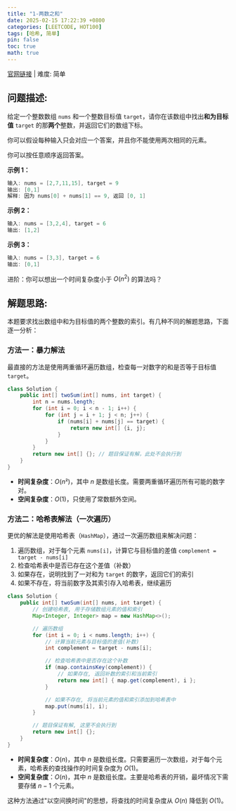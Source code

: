 ```yaml
---
title: "1-两数之和"
date: 2025-02-15 17:22:39 +0800
categories: [LEETCODE, HOT100]
tags: [哈希, 简单]
pin: false
toc: true
math: true
---
```


[官网链接](https://leetcode.cn/problems/two-sum/) \| 难度: 简单

## 问题描述:

给定一个整数数组 `nums` 和一个整数目标值 `target`，请你在该数组中找出**和为目标值** `target` 的那**两个**整数，并返回它们的数组下标。

你可以假设每种输入只会对应一个答案，并且你不能使用两次相同的元素。

你可以按任意顺序返回答案。

**示例 1：**

```java
输入: nums = [2,7,11,15], target = 9
输出: [0,1]
解释: 因为 nums[0] + nums[1] == 9, 返回 [0, 1]
```

**示例 2：**

```java
输入: nums = [3,2,4], target = 6
输出: [1,2]
```

**示例 3：**

```java
输入: nums = [3,3], target = 6
输出: [0,1]
```

进阶：你可以想出一个时间复杂度小于 $O(n^2)$ 的算法吗？

## 解题思路:

本题要求找出数组中和为目标值的两个整数的索引。有几种不同的解题思路，下面逐一分析：

### 方法一：暴力解法

最直接的方法是使用两重循环遍历数组，检查每一对数字的和是否等于目标值 `target`。

```java
class Solution {
    public int[] twoSum(int[] nums, int target) {
        int n = nums.length;
        for (int i = 0; i < n - 1; i++) {
            for (int j = i + 1; j < n; j++) {
                if (nums[i] + nums[j] == target) {
                    return new int[] {i, j};
                }
            }
        }
        return new int[] {}; // 题目保证有解，此处不会执行到
    }
}
```

- **时间复杂度**：$O(n²)$，其中 $n$ 是数组长度。需要两重循环遍历所有可能的数字对。
- **空间复杂度**：$O(1)$，只使用了常数额外空间。

### 方法二：哈希表解法（一次遍历）

更优的解法是使用哈希表（`HashMap`），通过一次遍历数组来解决问题：

1. 遍历数组，对于每个元素 `nums[i]`，计算它与目标值的差值 `complement = target - nums[i]`
2. 检查哈希表中是否已存在这个差值（补数）
3. 如果存在，说明找到了一对和为 `target` 的数字，返回它们的索引
4. 如果不存在，将当前数字及其索引存入哈希表，继续遍历

```java
class Solution {
    public int[] twoSum(int[] nums, int target) {
        // 创建哈希表, 用于存储数组元素的值和索引
        Map<Integer, Integer> map = new HashMap<>();

        // 遍历数组
        for (int i = 0; i < nums.length; i++) {
            // 计算当前元素与目标值的差值(补数)
            int complement = target - nums[i];

            // 检查哈希表中是否存在这个补数
            if (map.containsKey(complement)) {
                // 如果存在, 返回补数的索引和当前索引
                return new int[] { map.get(complement), i };
            }

            // 如果不存在, 将当前元素的值和索引添加到哈希表中
            map.put(nums[i], i);
        }

        // 题目保证有解, 这里不会执行到
        return new int[] {};
    }
}
```

- **时间复杂度**：$O(n)$，其中 $n$ 是数组长度。只需要遍历一次数组，对于每个元素，哈希表的查找操作的时间复杂度为 $O(1)$。
- **空间复杂度**：$O(n)$，其中 $n$ 是数组长度。主要是哈希表的开销，最坏情况下需要存储 $n-1$ 个元素。

这种方法通过"以空间换时间"的思想，将查找的时间复杂度从 $O(n)$ 降低到 $O(1)$。
